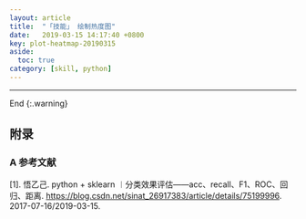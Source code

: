 ```yaml
---
layout: article
title:  "「技能」 绘制热度图"
date:   2019-03-15 14:17:40 +0800
key: plot-heatmap-20190315
aside:
  toc: true
category: [skill, python]
---
```



-------------------  
 End
{:.warning}  



## 附录
### A  参考文献  
[1]. 悟乙己. python + sklearn ︱分类效果评估——acc、recall、F1、ROC、回归、距离. <https://blog.csdn.net/sinat_26917383/article/details/75199996>. 2017-07-16/2019-03-15.    
